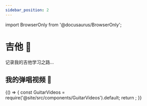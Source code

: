 ```yaml
---
sidebar_position: 2
---
```


import BrowserOnly from '@docusaurus/BrowserOnly';

# 吉他 🎸

记录我的吉他学习之路...

## 我的弹唱视频 🎥

<BrowserOnly>
{() => {
  const GuitarVideos = require('@site/src/components/GuitarVideos').default;
  return <GuitarVideos />;
}}
</BrowserOnly> 